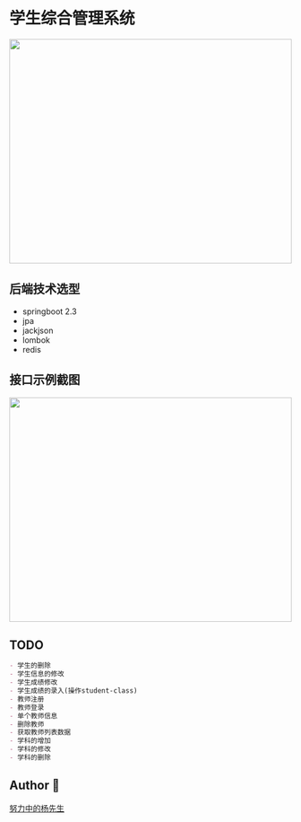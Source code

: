 <h1>学生综合管理系统</h1>

<p text-align="center">
<img width="100%" height="400px" src="https://image.yangxiansheng.top/img/20200531134911.png?imagelist"/>
</p>



## 后端技术选型
- springboot 2.3
- jpa
- jackjson
- lombok
- redis
## 接口示例截图

<p text-align="center">
<img width="100%" height="400px" src="https://image.yangxiansheng.top/img/20200606231710.png?imagelist"/>
</p>


## TODO

```markdown
- 学生的删除 
- 学生信息的修改
- 学生成绩修改
- 学生成绩的录入(操作student-class)
- 教师注册
- 教师登录
- 单个教师信息
- 删除教师
- 获取教师列表数据
- 学科的增加 
- 学科的修改 
- 学科的删除 
```
## Author 👶
[努力中的杨先生](https://github.com/251205668)

